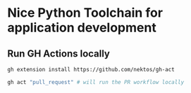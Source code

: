 # Nice Python Toolchain for application development

## Run GH Actions locally

```bash
gh extension install https://github.com/nektos/gh-act

gh act "pull_request" # will run the PR workflow locally
```
